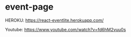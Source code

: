 # event-page


HEROKU: https://react-eventlite.herokuapp.com/

Youtube: https://www.youtube.com/watch?v=fd6hM2vuu0s
